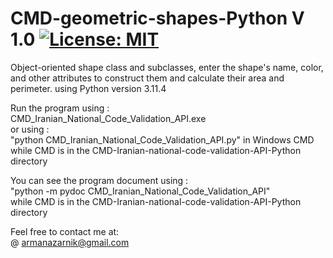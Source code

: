 # CMD-geometric-shapes-Python V 1.0 [![License: MIT](https://img.shields.io/badge/License-MIT-yellow.svg)](https://opensource.org/licenses/MIT)  
Object-oriented shape class and subclasses, enter the shape's name, color, and other attributes to construct them and calculate their area and perimeter.
using Python version 3.11.4  

Run the program using :  
CMD_Iranian_National_Code_Validation_API.exe  
or using :  
"python CMD_Iranian_National_Code_Validation_API.py" in Windows CMD  
while CMD is in the CMD-Iranian-national-code-validation-API-Python directory  

You can see the program document using :  
"python -m pydoc CMD_Iranian_National_Code_Validation_API"  
 while CMD is in the CMD-Iranian-national-code-validation-API-Python directory  
  
Feel free to contact me at:  
@ armanazarnik@gmail.com

